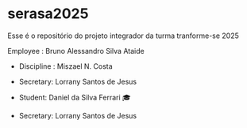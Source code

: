 # serasa2025
Esse é o repositório do projeto integrador da turma tranforme-se 2025 


 Employee : Bruno Alessandro Silva Ataide 
- Discipline : Miszael N. Costa
 - Secretary: Lorrany Santos de Jesus 
- Student: Daniel da Silva Ferrari 🎓

 - Secretary: Lorrany Santos de Jesus 
